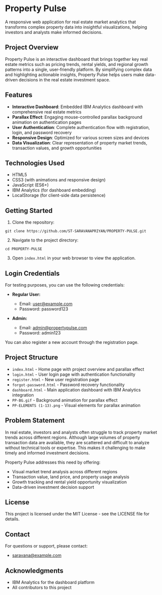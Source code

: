# Property Pulse

A responsive web application for real estate market analytics that transforms complex property data into insightful visualizations, helping investors and analysts make informed decisions.

## Project Overview

Property Pulse is an interactive dashboard that brings together key real estate metrics such as pricing trends, rental yields, and regional growth patterns into a single, user-friendly platform. By simplifying complex data and highlighting actionable insights, Property Pulse helps users make data-driven decisions in the real estate investment space.

## Features

- **Interactive Dashboard**: Embedded IBM Analytics dashboard with comprehensive real estate metrics
- **Parallax Effect**: Engaging mouse-controlled parallax background animation on authentication pages
- **User Authentication**: Complete authentication flow with registration, login, and password recovery
- **Responsive Design**: Optimized for various screen sizes and devices
- **Data Visualization**: Clear representation of property market trends, transaction values, and growth opportunities

## Technologies Used

- HTML5
- CSS3 (with animations and responsive design)
- JavaScript (ES6+)
- IBM Analytics (for dashboard embedding)
- LocalStorage (for client-side data persistence)

## Getting Started

1. Clone the repository:
```
git clone https://github.com/ST-SARAVANAPRIYAN/PROPERTY-PULSE.git
```

2. Navigate to the project directory:
```
cd PROPERTY-PULSE
```

3. Open `index.html` in your web browser to view the application.

## Login Credentials

For testing purposes, you can use the following credentials:

- **Regular User:**
  - Email: user@example.com
  - Password: password123

- **Admin:**
  - Email: admin@propertypulse.com
  - Password: admin123

You can also register a new account through the registration page.

## Project Structure

- `index.html` - Home page with project overview and parallax effect
- `login.html` - User login page with authentication functionality
- `register.html` - New user registration page
- `forgot-password.html` - Password recovery functionality
- `dashboard.html` - Main application dashboard with IBM Analytics integration
- `PP-BG.gif` - Background animation for parallax effect
- `PP-ELEMENTS (1-13).png` - Visual elements for parallax animation

## Problem Statement

In real estate, investors and analysts often struggle to track property market trends across different regions. Although large volumes of property transaction data are available, they are scattered and difficult to analyze without technical tools or expertise. This makes it challenging to make timely and informed investment decisions.

Property Pulse addresses this need by offering:
- Visual market trend analysis across different regions
- Transaction value, land price, and property usage analysis
- Growth tracking and rental yield opportunity visualization
- Data-driven investment decision support

## License

This project is licensed under the MIT License - see the LICENSE file for details.

## Contact

For questions or support, please contact:
- saravana@example.com

## Acknowledgments

- IBM Analytics for the dashboard platform
- All contributors to this project